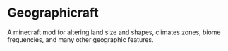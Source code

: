 # Geographicraft
A minecraft mod for altering land size and shapes, climates zones, biome frequencies, and many other geographic features.
